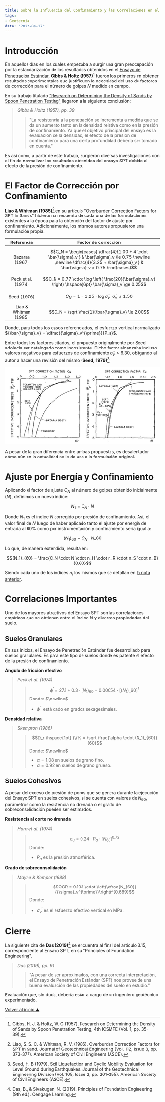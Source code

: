 ```yaml
---
title: Sobre la Influencia del Confinamiento y las Correlaciones en el Ensayo de Penetración Estándar (SPT)
tags:
- Geotecnia
date: "2022-04-27"
---
```


# Introducción

En aquellos días en los cuales empezaba a surgir una gran preocupación por la estandarización de los resultados obtenidos en el [Ensayo de Penetración Estándar](notes/25-04-2022.md), **Gibbs & Holtz (1957)**[^1] fueron los primeros en obtener resultados experimentales que justifiquen la necesidad del uso de factores de corrección para el número de golpes $N$ medido en campo.

En su trabajo titulado ["Research on Determining the Density of Sands by Spoon Penetration Testing"](https://www.issmge.org/publications/publication/research-on-determining-the-density-of-sands-by-spoon-penetration-testing) llegaron a la siguiente conclusión:

> *Gibbs & Holtz (1957), pp. 39*
>> "La resistencia a la penetración se incrementa a medida que se da un aumento tanto en la densidad relativa como en la presión de confinamiento. Ya que el objetivo principal del ensayo es la evaluación de la densidad, el efecto de la presión de confinamiento para una cierta profundidad debería ser tomado en cuenta."

Es así como, a partir de este trabajo, surgieron diversas investigaciones con el fin de normalizar los resultados obtenidos del ensayo SPT debido al efecto de la presión de confinamiento.

# El Factor de Corrección por Confinamiento

**Liao & Whitman (1985)**[^2] en su artículo "Overburden Correction Factors for SPT in Sands" hicieron un recuento de cada una de las formulaciones existentes a la época para la obtención del factor de ajuste por confinamiento. Adicionalmente, los mismos autores propusieron una formulación propia.

|       Referencia      |                                                                                         Factor de corrección                                                                                        |
|:---------------------:|:---------------------------------------------------------------------------------------------------------------------------------------------------------------------------------------------------:|
|     Bazaraa (1967)    | $$C_N = \begin{cases}         \dfrac{4}{1.00 + 4 \cdot \bar{\sigma}_v } & \bar{\sigma}_v \le 0.75 		\newline \newline         \dfrac{4}{3.25 +  \bar{\sigma}_v } & \bar{\sigma}_v > 0.75         \end{cases}$$ |
|   Peck et al. (1974)  |                                               $$C_N = 0.77 \cdot \log \left( \frac{20}{\bar{\sigma}_v} \right) \hspace{6pt} \bar{\sigma}_v \ge 0.25$$                                               |
|      Seed (1976)      |                                                          $$C_N = 1 - 1.25 \cdot \log \bar{\sigma}_v \hspace{8pt} \bar{\sigma}_v \le 1.50$$                                                          |
| Liao & Whitman (1985) |                                                                          $$C_N = \sqrt \frac{1}{\bar{\sigma}_v} \le 2.00$$                                                                          |

Donde, para todos los casos referenciados, el esfuerzo vertical normalizado ${\bar{\sigma}_v} = \dfrac{{\sigma}_v^{\prime}}{P_a}$.

Entre todos los factores citados, el propuesto originalmente por Seed adolecía ser catalogado como incosistente. Dicho factor alcanzaba incluso valores negativos para esfuerzos de confinamiento $\bar{\sigma}_v > 6.30$, obligando al autor a hacer una revisión del mismo **(Seed, 1979)**[^3].

![Formulaciones de Seed para el factor de confinamiento](/notes/images/27-04-2022_01.jpg)

A pesar de la gran diferencia entre ambas propuestas, es desalentador cómo aún en la actualidad se le da uso a la formulación original. 

# Ajuste por Energía y Confinamiento

Aplicando el factor de ajuste $C_N$ al número de golpes obtenido inicialmente ($N$), definimos un nuevo índice:

$$N_1 = C_N \cdot N$$

Donde $N_1$ es el índice $N$ corregido por presión de confinamiento. Así, el valor final de $N$ luego de haber aplicado tanto el ajuste por energía de entrada al 60% como por instrumentación y confinamiento sería igual a:

$$(N_1)_{60} = C_N \cdot N\_{60}$$

Lo que, de manera extendida, resulta en:

$$(N_1)_{60} = \frac{C_N \cdot N \cdot n_H \cdot n_R \cdot n_S \cdot n_B}{0.60}$$

Siendo cada uno de los índices $n_i$ los mismos que se detallan en [la nota anterior](https://ffrancoa.github.io/notes/25-04-2022/).

# Correlaciones Importantes

Uno de los mayores atractivos del Ensayo SPT son las correlaciones empíricas que se obtienen entre el índice $N$ y diversas propiedades del suelo.

## Suelos Granulares

En sus inicios, el Ensayo de Penetración Estándar fue desarrollado para suelos granulares. Es para este tipo de suelos donde es patente el efecto de la presión de confinamiento.

**Ángulo de fricción efectivo**
>
> *Peck et al. (1974)*
>> $$\phi^{\prime} = 27.1 + 0.3 \cdot (N_1)_{60} - 0.00054 \cdot [(N_1)\_{60}]^2 $$
>> Donde: $\newline$
>> * $\phi^{\prime} ~$ está dado en grados sexagesimales.
>
**Densidad relativa**
>
> *Skempton (1986)*
>> $$D_r \hspace{1pt} (\\%)= \sqrt \frac{\alpha \cdot (N_1)_{60}}{60}$$
>> Donde: $\newline$
>> * $\alpha = 1.08$ en suelos de grano fino.
>> * $\alpha = 0.92$ en suelos de grano grueso.

## Suelos Cohesivos

A pesar del exceso de presión de poros que se genera durante la ejecución del Ensayo SPT en suelos cohesivos, si se cuenta con valores de $N_{60}$, parámetros como la resistencia no drenada o el grado de sobreconsolidación pueden ser estimados.

**Resistencia al corte no drenada**
>
> *Hara et al. (1974)*
>> $$c_u = 0.24 \cdot P_a \cdot [N_{60}]^{0.72}$$
>> Donde:
>> * $P_a$ es la presión atmosférica.
>
**Grado de sobreconsolidación**
>
> *Mayne & Kemper (1988)*
>> $$OCR = 0.193 \cdot \left(\dfrac{N_{60}}{{\sigma}_v^{\prime}}\right)^{0.689}$$
>> Donde:
>> * ${\sigma}_v^{\prime}$ es el esfuerzo efectivo vertical en MPa.

# Cierre

La siguiente cita de **Das (2019)**[^4] se encuentra al final del artículo 3.15, correspondiente al Ensayo SPT, en su "Principles of Foundation Engineering".

> *Das (2019), pp. 91*
>> "A pesar de ser aproximados, con una correcta interpretación, el Ensayo de Penetración Estándar (SPT) nos provee de una buena evaluación de las propiedades del suelo en estudio."

Evaluación que, sin duda, debería estar a cargo de un ingeniero geotécnico experimentado.

[Volver al inicio  ⛰](/)

[^1]: Gibbs, H. J. & Holtz, W. G (1957). Research on Determining the Density of Sands by Spoon Penetration Testing, 4th ICSMFE (Vol. 1, pp. 35-39).
[^2]: Liao, S. S. C. & Whitman, R. V. (1986). Overburden Correction Factors for SPT in Sand. Journal of Geotechnical Engineering (Vol. 112, Issue 3, pp. 373-377). American Society of Civil Engineers (ASCE).
[^3]: Seed, H. B (1979). Soil Liquefaction and Cyclic Mobility Evaluation for Level Ground during Earthquakes. Journal of the Geotechnical Engineering Division (Vol. 105, Issue 2, pp. 201–255). American Society of Civil Engineers (ASCE).
[^4]: Das, B., & Sivakugan, N. (2019). Principles of Foundation Engineering (9th ed.). Cengage Learning.